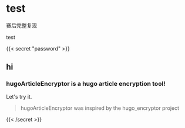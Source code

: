 # test


赛后完整复现

test

<!--more-->

{{< secret "password" >}}

## hi

### hugoArticleEncryptor is a hugo article encryption tool!

Let's try it.

> hugoArticleEncryptor was inspired by the hugo_encryptor project

{{< /secret >}}
